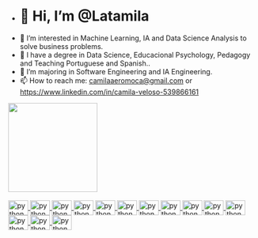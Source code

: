 - <h1>👋 Hi, I’m @Latamila</h1>
- 👀 I’m interested in Machine Learning, IA and Data Science Analysis to solve business problems.
- 🌱 I have a degree in Data Science, Educacional Psychology, Pedagogy and Teaching Portuguese and Spanish..
- 💞️ I’m majoring in Software Engineering and IA Engineering.
- 📫 How to reach me: camilaaeromoca@gmail.com or  https://www.linkedin.com/in/camila-veloso-539866161

<!---
Latamila/Latamila is a ✨ special ✨ repository because its `README.md` (this file) appears on your GitHub profile.
You can click the Preview link to take a look at your changes.
--->
<div>
   <a href="https://github.com/latamila">
   <img height='180em' src="https://github-readme-stats.vercel.app/api?username=latamila&theme=nightowl&show_icons=true">
</div>
<div style="display: inline_block"><br>
    <img align='center' alt='python' height='30' width='40' src="https://cdn.jsdelivr.net/gh/devicons/devicon/icons/python/python-original-wordmark.svg""/>
    <img align='center' alt='python' height='30' width='40'  src="https://cdn.jsdelivr.net/gh/devicons/devicon/icons/html5/html5-original-wordmark.svg" />
    <img align='center' alt='python' height='30' width='40' src="https://cdn.jsdelivr.net/gh/devicons/devicon/icons/css3/css3-original-wordmark.svg" />
    <img align='center' alt='python' height='30' width='40'  src="https://cdn.jsdelivr.net/gh/devicons/devicon/icons/javascript/javascript-original.svg" />
    <img align='center' alt='python' height='30' width='40' src="https://cdn.jsdelivr.net/gh/devicons/devicon/icons/postgresql/postgresql-original-wordmark.svg" />
    <img align='center' alt='python' height='30' width='40'  src="https://cdn.jsdelivr.net/gh/devicons/devicon/icons/google/google-original.svg" />
    <img align='center' alt='python' height='30' width='40' src="https://cdn.jsdelivr.net/gh/devicons/devicon/icons/googlecloud/googlecloud-original.svg" />
    <img align='center' alt='python' height='30' width='40' src="https://cdn.jsdelivr.net/gh/devicons/devicon/icons/go/go-original.svg" />
    <img align='center' alt='python' height='30' width='40'  src="https://cdn.jsdelivr.net/gh/devicons/devicon/icons/julia/julia-original-wordmark.svg" />
    <img align='center' alt='python' height='30' width='40' src="https://cdn.jsdelivr.net/gh/devicons/devicon/icons/docker/docker-original-wordmark.svg" />
   <img align='center' alt='python' height='30' width='40'  src="https://cdn.jsdelivr.net/gh/devicons/devicon/icons/jupyter/jupyter-original-wordmark.svg" />
   <img align='center' alt='python' height='30' width='40'src="https://cdn.jsdelivr.net/gh/devicons/devicon/icons/visualstudio/visualstudio-plain.svg" />
   <img align='center' alt='python' height='30' width='40'src="https://cdn.jsdelivr.net/gh/devicons/devicon/icons/visualstudio/visualstudio-plain.svg" />
   <img align='center' alt='python' height='30' width='40' src="https://cdn.jsdelivr.net/gh/devicons/devicon/icons/github/github-original.svg" />
          

          
          
